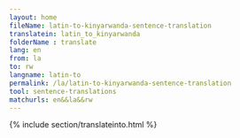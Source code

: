 ```yaml
---
layout: home
fileName: latin-to-kinyarwanda-sentence-translation
translatein: latin_to_kinyarwanda
folderName : translate
lang: en
from: la
to: rw
langname: latin-to
permalink: /la/latin-to-kinyarwanda-sentence-translation
tool: sentence-translations
matchurls: en&&la&&rw
---
```

{% include section/translateinto.html %}
